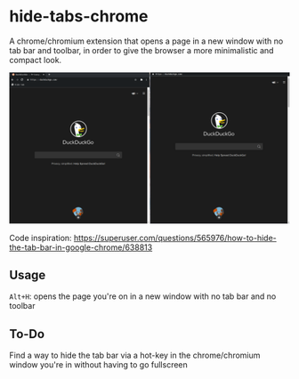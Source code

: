 # hide-tabs-chrome
A chrome/chromium extension that opens a page in a new window with no tab bar and toolbar, in order to give the browser a more minimalistic and compact look.

![example](imgs/example.png)

Code inspiration: https://superuser.com/questions/565976/how-to-hide-the-tab-bar-in-google-chrome/638813

## Usage
<code>Alt+H</code>: opens the page you're on in a new window with no tab bar and no toolbar

## To-Do
Find a way to hide the tab bar via a hot-key in the chrome/chromium window you're in without having to go fullscreen
